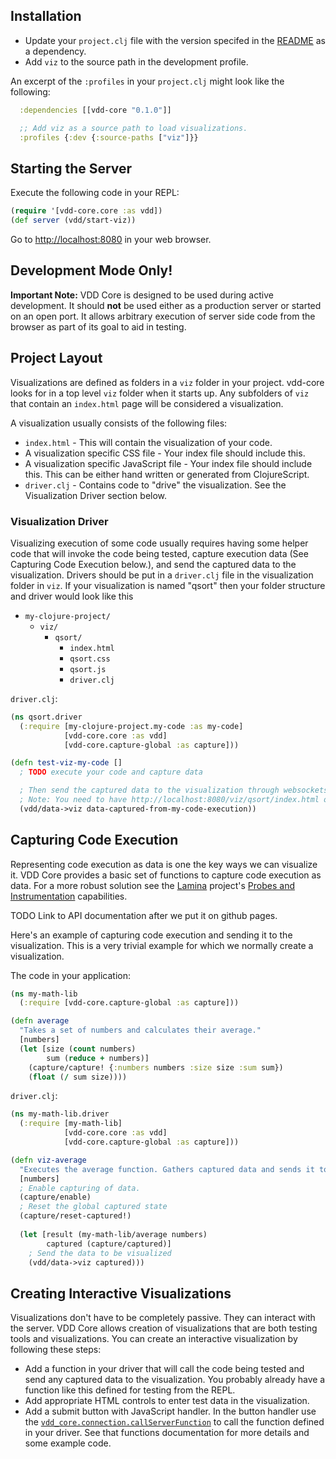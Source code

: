 ## Installation

  - Update your `project.clj` file with the version specifed in the [README](https://github.com/jasongilman/vdd-core) as a dependency.
  - Add `viz` to the source path in the development profile.

An excerpt of the `:profiles` in your `project.clj` might look like the following:

```clojure
  :dependencies [[vdd-core "0.1.0"]]

  ;; Add viz as a source path to load visualizations.
  :profiles {:dev {:source-paths ["viz"]}}
```

## Starting the Server

Execute the following code in your REPL:

```clojure
(require '[vdd-core.core :as vdd])
(def server (vdd/start-viz))
```

Go to [http://localhost:8080](http://localhost:8080) in your web browser.

## Development Mode Only!

**Important Note:** VDD Core is designed to be used during active development. It should **not** be used either as a production server or started on an open port. It allows arbitrary execution of server side code from the browser as part of its goal to aid in testing.

## Project Layout

Visualizations are defined as folders in a `viz` folder in your project. vdd-core looks for in a top level `viz` folder when it starts up. Any subfolders of `viz` that contain an `index.html` page will be considered a visualization. 

A visualization usually consists of the following files:

  * `index.html` - This will contain the visualization of your code. 
  * A visualization specific CSS file - Your index file should include this.
  * A visualization specific JavaScript file - Your index file should include this. This can be either hand written or generated from ClojureScript.
  * `driver.clj` - Contains code to "drive" the visualization. See the Visualization Driver section below.

### Visualization Driver

Visualizing execution of some code usually requires having some helper code that will invoke the code being tested, capture execution data (See Capturing Code Execution below.), and send the captured data to the visualization. Drivers should be put in a `driver.clj` file in the visualization folder in `viz`. If your visualization is named "qsort" then your folder structure and driver would look like this

  * `my-clojure-project/`
    * `viz/`
      * `qsort/`
          * `index.html`
          * `qsort.css`
          * `qsort.js`
          * `driver.clj`


`driver.clj`:

```clojure
(ns qsort.driver
  (:require [my-clojure-project.my-code :as my-code]
            [vdd-core.core :as vdd]
            [vdd-core.capture-global :as capture]))

(defn test-viz-my-code []
  ; TODO execute your code and capture data

  ; Then send the captured data to the visualization through websockets.
  ; Note: You need to have http://localhost:8080/viz/qsort/index.html open in your browser before executing this.
  (vdd/data->viz data-captured-from-my-code-execution))            
```

## Capturing Code Execution

Representing code execution as data is one the key ways we can visualize it. VDD Core provides a basic set of functions to capture code execution as data. For a more robust solution see the [Lamina](https://github.com/ztellman/lamina) project's [Probes and Instrumentation](https://github.com/ztellman/lamina/wiki/Probes-and-Instrumentation) capabilities.

TODO Link to API documentation after we put it on github pages.

Here's an example of capturing code execution and sending it to the visualization. This is a very trivial example for which we normally create a visualization.

The code in your application:
```clojure
(ns my-math-lib
  (:require [vdd-core.capture-global :as capture]))

(defn average 
  "Takes a set of numbers and calculates their average."
  [numbers]
  (let [size (count numbers)
        sum (reduce + numbers)]
    (capture/capture! {:numbers numbers :size size :sum sum})
    (float (/ sum size))))
```

`driver.clj`:
```clojure
(ns my-math-lib.driver
  (:require [my-math-lib]
            [vdd-core.core :as vdd]
            [vdd-core.capture-global :as capture]))

(defn viz-average 
  "Executes the average function. Gathers captured data and sends it to the visualization."
  [numbers]
  ; Enable capturing of data.
  (capture/enable)
  ; Reset the global captured state
  (capture/reset-captured!)
  
  (let [result (my-math-lib/average numbers)
        captured (capture/captured)]
    ; Send the data to be visualized
    (vdd/data->viz captured)))
```

## Creating Interactive Visualizations

Visualizations don't have to be completely passive. They can interact with the server. VDD Core allows creation of visualizations that are both testing tools and visualizations. You can create an interactive visualization by following these steps:

  - Add a function in your driver that will call the code being tested and send any captured data to the visualization. You probably already have a function like this defined for testing from the REPL.
  - Add appropriate HTML controls to enter test data in the visualization. 
  - Add a submit button with JavaScript handler. In the button handler use the [`vdd_core.connection.callServerFunction`](https://github.com/jasongilman/vdd-core/wiki/JavaScript-API#vdd_coreconnectioncallserverfunction) to call the function defined in your driver. See that functions documentation for more details and some example code.
